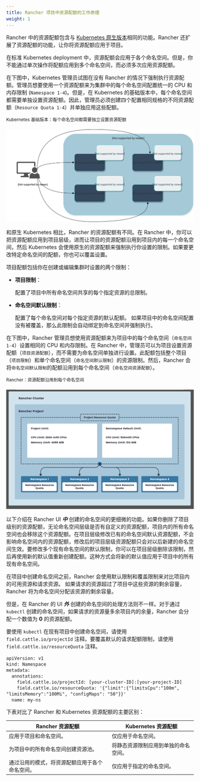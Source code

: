 ```yaml
---
title: Rancher 项目中资源配额的工作原理
weight: 1
---
```


Rancher 中的资源配额包含与 [Kubernetes 原生版本](https://kubernetes.io/docs/concepts/policy/resource-quotas/)相同的功能。Rancher 还扩展了资源配额的功能，让你将资源配额应用于项目。

在标准 Kubernetes deployment 中，资源配额会应用于各个命名空间。但是，你不能通过单次操作将配额应用到多个命名空间，而必须多次应用资源配额。

在下图中，Kubernetes 管理员试图在没有 Rancher 的情况下强制执行资源配额。管理员想要使用一个资源配额来为集群中的每个命名空间配置统一的 CPU 和内存限制 (`Namespace 1-4`)。但是，在 Kubernetes 的基础版本中，每个命名空间都需要单独设置资源配额。因此，管理员必须创建四个配置相同规格的不同资源配额（`Resource Quota 1-4`）并单独应用这些配额。

<sup>Kubernetes 基础版本：每个命名空间都需要独立设置资源配额</sup>

![原生 Kubernetes 资源配额实现](/img/kubernetes-resource-quota.svg)

和原生 Kubernetes 相比，Rancher 的资源配额有不同。在 Rancher 中，你可以把资源配额应用到项目层级，进而让项目的资源配额沿用到项目内的每一个命名空间，然后 Kubernetes 会使用原生的资源配额来强制执行你设置的限制。如果要更改特定命名空间的配额，你也可以覆盖设置。

项目配额包括你在创建或编辑集群时设置的两个限制：
<a id="project-limits"></a>

- **项目限制**：

   配置了项目中所有命名空间共享的每个指定资源的总限制。

- **命名空间默认限制**：

   配置了每个命名空间对每个指定资源的默认配额。
   如果项目中的命名空间配置没有被覆盖，那么此限制会自动绑定到命名空间并强制执行。


在下图中，Rancher 管理员想使用资源配额来为项目中的每个命名空间（`命名空间 1-4`）设置相同的 CPU 和内存限制。在 Rancher 中，管理员可以为项目设置资源配额（`项目资源配额`），而不需要为命名空间单独进行设置。此配额包括整个项目（`项目限制`）和单个命名空间（`命名空间默认限制`）的资源限制。然后，Rancher 会将`命名空间默认限制`的配额沿用到每个命名空间（`命名空间资源配额`）。

<sup>Rancher：资源配额沿用到每个命名空间</sup>

![Rancher 资源配额实现](/img/rancher-resource-quota.png)

以下介绍在 Rancher UI **_中_** 创建的命名空间的更细微的功能。如果你删除了项目级别的资源配额，无论命名空间层级是否有自定义的资源配额，项目内的所有命名空间也会移除这个资源配额。在项目层级修改已有的命名空间默认资源配额，不会影响命名空间内的资源配额，修改后的项目层级资源配额只会对以后新建的命名空间生效。要修改多个现有命名空间的默认限制，你可以在项目层级删除该限制，然后再使用新的默认值重新创建配额。这种方式会将新的默认值应用于项目中的所有现有命名空间。

在项目中创建命名空间之前，Rancher 会使用默认限制和覆盖限制来对比项目内的可用资源和请求资源。
如果请求的资源超过了项目中这些资源的剩余容量，Rancher 将为命名空间分配该资源的剩余容量。

但是，在 Rancher 的 UI **_外_** 创建的命名空间的处理方法则不一样。对于通过 `kubectl` 创建的命名空间，如果请求的资源量多余项目内的余量，Rancher 会分配一个数值为 **0** 的资源配额。

要使用 `kubectl` 在现有项目中创建命名空间，请使用 `field.cattle.io/projectId` 注释。要覆盖默认的请求配额限制，请使用 `field.cattle.io/resourceQuota` 注释。
```
apiVersion: v1
kind: Namespace
metadata:
  annotations:
    field.cattle.io/projectId: [your-cluster-ID]:[your-project-ID]
    field.cattle.io/resourceQuota: '{"limit":{"limitsCpu":"100m", "limitsMemory":"100Mi", "configMaps": "50"}}'
  name: my-ns
```

下表对比了 Rancher 和 Kubernetes 资源配额的主要区别：

| Rancher 资源配额 | Kubernetes 资源配额 |
| ---------------------------------------------------------- | -------------------------------------------------------- |
| 应用于项目和命名空间。 | 仅应用于命名空间。 |
| 为项目中的所有命名空间创建资源池。 | 将静态资源限制应用到单独的命名空间。 |
| 通过沿用的模式，将资源配额应用于各个命名空间。 | 仅应用于指定的命名空间。 |
